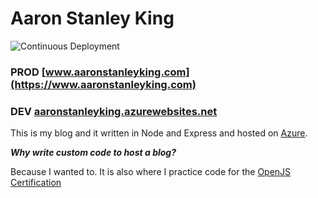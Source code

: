 # Aaron Stanley King

![Continuous Deployment](https://github.com/trendoid/aaronstanleyking/workflows/Continuous%20Deployment/badge.svg)

### PROD [www.aaronstanleyking.com](https://www.aaronstanleyking.com)  
### DEV [aaronstanleyking.azurewebsites.net](https://aaronstanleyking.azurewebsites.net/)
This is my blog and it written in Node and Express and hosted on [Azure](https://azure.microsoft.com/).

***Why write custom code to host a blog?***  

Because I wanted to.  It is also where I practice code for the [OpenJS Certification](https://openjsf.org/certification/)




